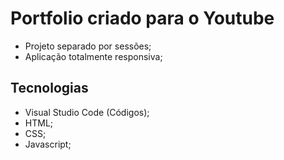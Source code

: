 # Portfolio criado para o Youtube

- Projeto separado por sessões;
- Aplicação totalmente responsiva;

## Tecnologias

- Visual Studio Code (Códigos);
- HTML;
- CSS;
- Javascript;